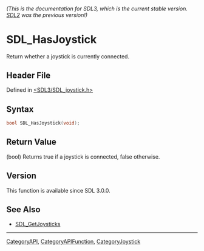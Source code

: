 ###### (This is the documentation for SDL3, which is the current stable version. [SDL2](https://wiki.libsdl.org/SDL2/) was the previous version!)
# SDL_HasJoystick

Return whether a joystick is currently connected.

## Header File

Defined in [<SDL3/SDL_joystick.h>](https://github.com/libsdl-org/SDL/blob/main/include/SDL3/SDL_joystick.h)

## Syntax

```c
bool SDL_HasJoystick(void);
```

## Return Value

(bool) Returns true if a joystick is connected, false otherwise.

## Version

This function is available since SDL 3.0.0.

## See Also

- [SDL_GetJoysticks](SDL_GetJoysticks)

----
[CategoryAPI](CategoryAPI), [CategoryAPIFunction](CategoryAPIFunction), [CategoryJoystick](CategoryJoystick)

